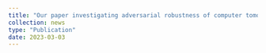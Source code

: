 ```yaml
---
title: "Our paper investigating adversarial robustness of computer tomography reconstruction methods is accepted at MIDL 2023 :)"
collection: news
type: "Publication"
date: 2023-03-03
---
```

